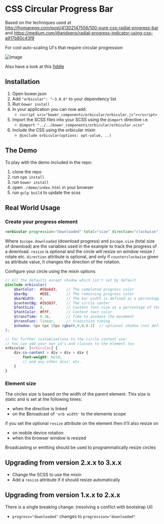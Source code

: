 # CSS Circular Progress Bar

Based on the techniques used at http://fromanegg.com/post/41302147556/100-pure-css-radial-progress-bar and https://medium.com/@andsens/radial-progress-indicator-using-css-a917b80c43f9

For cool auto-scaling UI's that require circular progression

![image](https://cloud.githubusercontent.com/assets/368013/2675921/6a099290-c127-11e3-9643-29a8b7ec6a9d.png)

Also have a look at this [fiddle](http://jsfiddle.net/jD74M/7/)


## Installation

1. Open bower.json
2. Add `"orbicular": "~3.0.0"` to your dependency list
3. Run `bower install`
4. In your application you can now add:
   * `<script src="bower_components/orbicular/orbicular.js"></script>`
5. Import the SCSS files into your SCSS using the `@import` directive i.e.
   * `@import "../../bower_components/orbicular/orbicular.scss"`
6. Include the CSS using the orbicular mixin
   * `@include orbicular(options: opt-value, ..)`


## The Demo

To play with the demo included in the repo:

1. clone the repo
2. run `npm install`
3. run `bower install`
4. open `./demo/index.html` in your browser
5. run `gulp build` to update the scss

## Real World Usage

### Create your progress element

```html
<orbicular progression="downloaded" total="size" direction="clockwise" resize>Text / HTML in the circle</orbicular>
```

Where `$scope.downloaded` (download progress) and `$scope.size` (total size of download) are the variables used in the example to track the progress of a download. `resize` is optional and the circle will resize on window resize / rotate etc. `direction` attribute is optional, and only if `counterclockwise` given as attribute value, it changes the direction of the rotation.


Configure your circle using the mixin options

```scss
// All the defaults except shadow which isn't set by default
@include orbicular(
    $barColor:  #50a6d3,    // The completed progress color
    $barBg:     #EEE,       // The remaining progress color
    $barWidth:  8,          // The bar width is defined as a percentage of the width of the circle
    $contentBg: #2b383f,    // The circle center
    $fontSize:  8,          // Content font-size as a percentage of the circle size
    $fontColor: #FFF,       // Content text color
    $transTime: 0.3s,       // Time to animate the movement
    $transFunc: linear,     // transition timing
    $shadow: 6px 6px 10px rgba(0,0,0,0.2)  // optional shadow (not default)
);

// for further customizations to the circle content use:
// You can add your own id's and classes to the element too
orbicular, [orbicular] {
    div.co-content > div > div > div {
        font-weight: bold;
        // and any other divs' etc.
    }
}
```


### Element size

The circles size is based on the width of the parent element.
This size is static and is set at the following times:

* when the directive is linked
* on the $broadcast of `'orb width'` to the elements scope

if you set the optional `resize` attribute on the element then it'll also resize on

* on mobile device rotation
* when the browser window is resized

Broadcasting or emitting should be used to programmatically resize circles


## Upgrading from version 2.x.x to 3.x.x

* Change the SCSS to use the mixin
* Add a `resize` attribute if it should resize automatically

## Upgrading from version 1.x.x to 2.x.x

There is a single breaking change: (resolving a conflict with bootstrap UI)

* `progress="downloaded"` changes to `progression="downloaded"`
